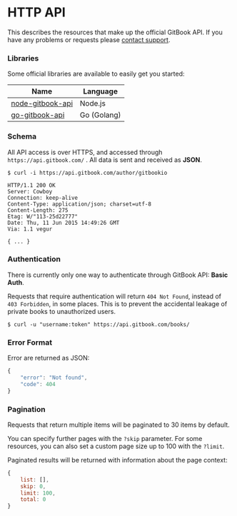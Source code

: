# HTTP API

This describes the resources that make up the official GitBook API. If you have any problems or requests please [contact support](https://www.gitbook.com/contact).

### Libraries

Some official libraries are available to easily get you started:

| Name | Language |
| ----- | ------- |
| [node-gitbook-api](https://github.com/GitbookIO/node-gitbook-api) | Node.js |
| [go-gitbook-api](https://github.com/GitbookIO/go-gitbook-api) | Go (Golang) | 



### Schema

All API access is over HTTPS, and accessed through `https://api.gitbook.com/` . All data is sent and received as **JSON**.

```raw
$ curl -i https://api.gitbook.com/author/gitbookio

HTTP/1.1 200 OK
Server: Cowboy
Connection: keep-alive
Content-Type: application/json; charset=utf-8
Content-Length: 275
Etag: W/"113-25d22777"
Date: Thu, 11 Jun 2015 14:49:26 GMT
Via: 1.1 vegur

{ ... }
```


### Authentication

There is currently only one way to authenticate through GitBook API: **Basic Auth**.

Requests that require authentication will return `404 Not Found`, instead of `403 Forbidden`, in some places. This is to prevent the accidental leakage of private books to unauthorized users.

```
$ curl -u "username:token" https://api.gitbook.com/books/
```

### Error Format

Error are returned as JSON: 

```js
{
    "error": "Not found",
    "code": 404
}
```

### Pagination

Requests that return multiple items will be paginated to 30 items by default.

You can specify further pages with the `?skip` parameter. For some resources, you can also set a custom page size up to 100 with the `?limit`.

Paginated results will be returned with information about the page context:

```js
{
    list: [],
    skip: 0,
    limit: 100,
    total: 0
}
```